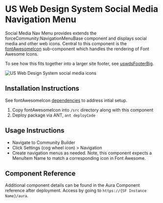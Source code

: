 # US Web Design System Social Media Navigation Menu

Social Media Nav Menu provides extends the forceCommunity:NavigationMenuBase component and displays social media and other web icons. Central to this component is the [fontAwesomeIcon](https://github.com/gsa/sf-lightning-components/tree/master/fontAwesomeIcon) sub-component which handles the rendering of Font Awesome Icons.

To see how this fits together into a larger site footer, see [uswdsFooterBig](https://github.com/gsa/sf-lightning-components/tree/master/uswdsFooterBig).

![US Web Design System social media icons](fontAwesomeIconPreview.png)

## Installation Instructions

See fontAwesomeIcon [dependencies](https://github.com/gsa/sf-lightning-components/tree/master/fontAwesomeIcon#dependencies) to address intial setup.

1. Copy fontAwesomeIcon into `/src` directory along with this component
1. Deploy package via ANT, `ant deployCode`

## Usage Instructions

* Navigate to Community Builder
* Click Settings (cog wheel icon) > Navigation
* Create navigation menus as needed. Note, this component expects a MenuItem Name to match a corresponding icon in Font Awesome.

## Component Reference

Additional component details can be found in the Aura Component reference after deployment. Access by going to `https://{SF Instance Name}/aura`.
